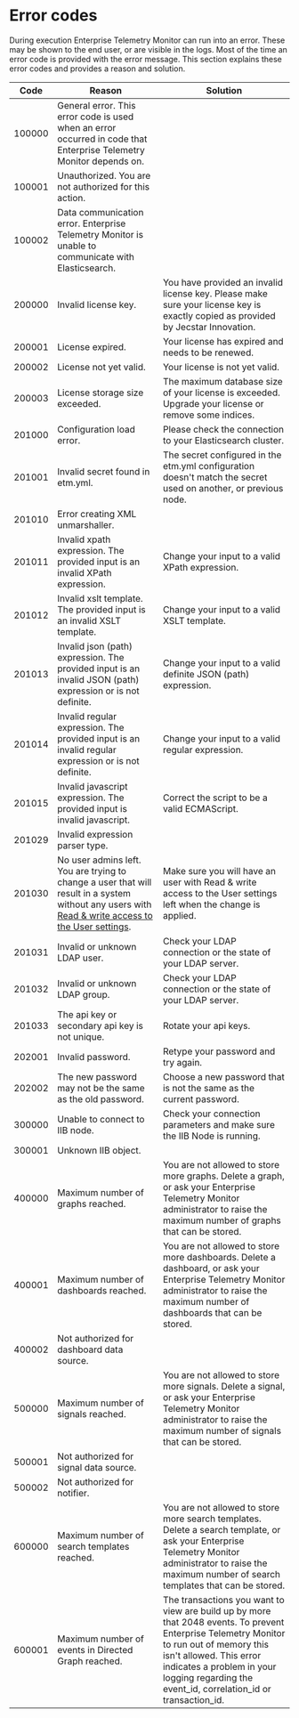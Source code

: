 # Error codes
During execution Enterprise Telemetry Monitor can run into an error. These may be shown to the end user, or are visible in the logs. Most of the time an error code is provided with the error message. This section explains these error codes and provides a reason and solution.

Code | Reason | Solution
--- | --- | ---
100000 | General error. This error code is used when an error occurred in code that Enterprise Telemetry Monitor depends on. | 
100001 | Unauthorized. You are not authorized for this action. |
100002 | Data communication error. Enterprise Telemetry Monitor is unable to communicate with Elasticsearch. |
200000 | Invalid license key. | You have provided an invalid license key. Please make sure your license key is exactly copied as provided by Jecstar Innovation.
200001 | License expired. | Your license has expired and needs to be renewed.
200002 | License not yet valid. | Your license is not yet valid.
200003 | License storage size exceeded. | The maximum database size of your license is exceeded. Upgrade your license or remove some indices.
201000 | Configuration load error. | Please check the connection to your Elasticsearch cluster.
201001 | Invalid secret found in etm.yml. | The secret configured in the etm.yml configuration doesn't match the secret used on another, or previous node.
201010 | Error creating XML unmarshaller. |
201011 | Invalid xpath expression. The provided input is an invalid XPath expression. | Change your input to a valid XPath expression.
201012 | Invalid xslt template. The provided input is an invalid XSLT template. | Change your input to a valid XSLT template.
201013 | Invalid json (path) expression. The provided input is an invalid JSON (path) expression or is not definite. | Change your input to a valid definite JSON (path) expression.
201014 | Invalid regular expression. The provided input is an invalid regular expression or is not definite. | Change your input to a valid regular expression.
201015 | Invalid javascript expression. The provided input is invalid javascript. | Correct the script to be a valid ECMAScript.
201029 | Invalid expression parser type. |
201030 | No user admins left. You are trying to change a user that will result in a system without any users with [Read & write access to the User settings](../administrating/users.md#user-roles). | Make sure you will have an user with Read & write access to the User settings left when the change is applied.
201031 | Invalid or unknown LDAP user. | Check your LDAP connection or the state of your LDAP server.
201032 | Invalid or unknown LDAP group. | Check your LDAP connection or the state of your LDAP server.
201033 | The api key or secondary api key is not unique. | Rotate your api keys.
202001 | Invalid password. | Retype your password and try again.
202002 | The new password may not be the same as the old password. | Choose a new password that is not the same as the current password.
300000 | Unable to connect to IIB node. | Check your connection parameters and make sure the IIB Node is running.
300001 | Unknown IIB object. |
400000 | Maximum number of graphs reached. | You are not allowed to store more graphs. Delete a graph, or ask your Enterprise Telemetry Monitor administrator to raise the maximum number of graphs that can be stored.
400001 | Maximum number of dashboards reached. | You are not allowed to store more dashboards. Delete a dashboard, or ask your Enterprise Telemetry Monitor administrator to raise the maximum number of dashboards that can be stored.
400002 | Not authorized for dashboard data source. | 
500000 | Maximum number of signals reached. | You are not allowed to store more signals. Delete a signal, or ask your Enterprise Telemetry Monitor administrator to raise the maximum number of signals that can be stored.
500001 | Not authorized for signal data source. | 
500002 | Not authorized for notifier. | 
600000 | Maximum number of search templates reached. | You are not allowed to store more search templates. Delete a search template, or ask your Enterprise Telemetry Monitor administrator to raise the maximum number of search templates that can be stored.
600001 | Maximum number of events in Directed Graph reached. | The transactions you want to view are build up by more that 2048 events. To prevent Enterprise Telemetry Monitor to run out of memory this isn't allowed. This error indicates a problem in your logging regarding the event_id, correlation_id or transaction_id. 
